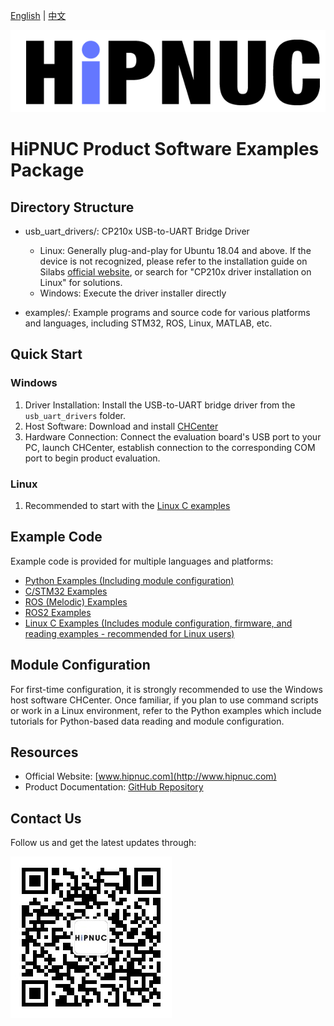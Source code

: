[English](README.md) | [中文](README_zh.md)

![Logo](img/logo.png)

# HiPNUC Product Software Examples Package

## Directory Structure

- usb_uart_drivers/: CP210x USB-to-UART Bridge Driver
  - Linux: Generally plug-and-play for Ubuntu 18.04 and above. If the device is not recognized, please refer to the installation guide on Silabs [official website](https://www.silabs.com/developers/usb-to-uart-bridge-vcp-drivers?tab=overview), or search for "CP210x driver installation on Linux" for solutions.
  - Windows: Execute the driver installer directly

- examples/: Example programs and source code for various platforms and languages, including STM32, ROS, Linux, MATLAB, etc.

## Quick Start

### Windows

1. Driver Installation: Install the USB-to-UART bridge driver from the `usb_uart_drivers` folder.
2. Host Software: Download and install [CHCenter](http://download.hipnuc.com/internal/pc_host/CHCenter.7z)
3. Hardware Connection: Connect the evaluation board's USB port to your PC, launch CHCenter, establish connection to the corresponding COM port to begin product evaluation.

### Linux

1. Recommended to start with the [Linux C examples](examples/linux)

## Example Code

Example code is provided for multiple languages and platforms:

- [Python Examples (Including module configuration)](examples/python)
- [C/STM32 Examples](examples/STM32)
- [ROS (Melodic) Examples](examples/ROS_Melodic)
- [ROS2 Examples](examples/ROS2)
- [Linux C Examples (Includes module configuration, firmware, and reading examples - recommended for Linux users)](examples/linux)

## Module Configuration

For first-time configuration, it is strongly recommended to use the Windows host software CHCenter. Once familiar, if you plan to use command scripts or work in a Linux environment, refer to the Python examples which include tutorials for Python-based data reading and module configuration.

## Resources

- Official Website: [www.hipnuc.com](http://www.hipnuc.com)
- Product Documentation: [GitHub Repository](https://github.com/hipnuc/products.git)

## Contact Us

Follow us and get the latest updates through:

![QR Code](img/qr_qqq.jpg)
